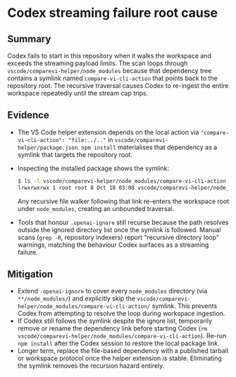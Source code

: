 <!-- markdownlint-disable-next-line MD041 -->
# Codex streaming failure root cause

## Summary

Codex fails to start in this repository when it walks the workspace and exceeds the
streaming payload limits. The scan loops through `vscode/comparevi-helper/node_modules`
because that dependency tree contains a symlink named `compare-vi-cli-action` that
points back to the repository root. The recursive traversal causes Codex to re-ingest
the entire workspace repeatedly until the stream cap trips.

## Evidence

- The VS Code helper extension depends on the local action via `"compare-vi-cli-action": "file:../.."` in
  `vscode/comparevi-helper/package.json`. `npm install` materialises that dependency as a symlink that
  targets the repository root.
- Inspecting the installed package shows the symlink:

  ```bash
  $ ls -l vscode/comparevi-helper/node_modules/compare-vi-cli-action
  lrwxrwxrwx 1 root root 8 Oct 18 03:08 vscode/comparevi-helper/node_modules/compare-vi-cli-action -> ../../..
  ```

  Any recursive file walker following that link re-enters the workspace root under `node_modules`, creating
  an unbounded traversal.
- Tools that honour `.openai-ignore` still recurse because the path resolves outside the ignored directory
  list once the symlink is followed. Manual scans (`grep -R`, repository indexers) report
  "recursive directory loop" warnings, matching the behaviour Codex surfaces as a streaming failure.

## Mitigation

- Extend `.openai-ignore` to cover every `node_modules` directory (via `**/node_modules/`) and explicitly skip
  the `vscode/comparevi-helper/node_modules/compare-vi-cli-action/` symlink. This prevents Codex from attempting
  to resolve the loop during workspace ingestion.
- If Codex still follows the symlink despite the ignore list, temporarily remove or rename the dependency link
  before starting Codex (`rm vscode/comparevi-helper/node_modules/compare-vi-cli-action`). Re-run
  `npm install` after the Codex session to restore the local package link.
- Longer term, replace the file-based dependency with a published tarball or workspace protocol once the helper
  extension is stable. Eliminating the symlink removes the recursion hazard entirely.
